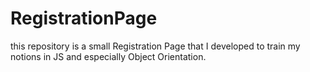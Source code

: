 # RegistrationPage
this repository is a small Registration Page that I developed to train my notions in JS and especially Object Orientation.
